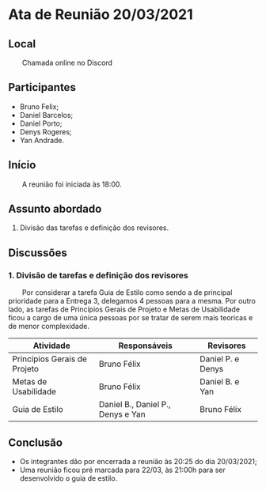 # Ata de Reunião 20/03/2021

## Local

&emsp;&emsp;Chamada online no Discord

## Participantes
- Bruno Felix;
- Daniel Barcelos;
- Daniel Porto;
- Denys Rogeres;
- Yan Andrade.

## Início

&emsp;&emsp;A reunião foi iniciada às 18:00.

## Assunto abordado

1. Divisão das tarefas e definição dos revisores.

## Discussões

### 1. Divisão de tarefas e definição dos revisores
&emsp;&emsp;Por considerar a tarefa Guia de Estilo como sendo a de principal prioridade para a Entrega 3, delegamos 4 pessoas para a mesma. Por outro lado, as tarefas de Princípios Gerais de Projeto e Metas de Usabilidade ficou a cargo de uma única pessoas por se tratar de serem mais teoricas e de menor complexidade.

| Atividade | Responsáveis | Revisores |
|--|--|--|
| Princípios Gerais de Projeto | Bruno Félix | Daniel P. e Denys |
| Metas de Usabilidade | Bruno Félix | Daniel B. e Yan |
| Guia de Estilo | Daniel B., Daniel P., Denys e Yan | Bruno Félix |

## Conclusão
- Os integrantes dão por encerrada a reunião às 20:25 do dia 20/03/2021;
- Uma reunião ficou pré marcada para 22/03, às 21:00h para ser desenvolvido o guia de estilo.
